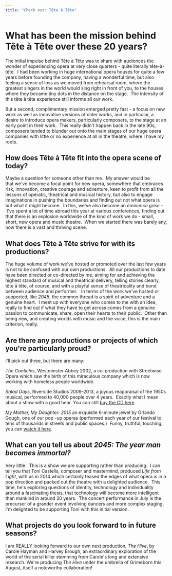 ```yaml
---
title: "Check out: Tête à Tête"
---
```


# What has been the mission behind Tête à Tête over these 20 years?

The initial impulse behind Tête à Tête was to share with audiences the wonder of experiencing opera at very close quarters - quite literally tête-à-tête.  I had been working in huge international opera houses for quite a few years before founding the company, having a wonderful time, but also feeling a sense of loss as we moved from rehearsal room, where the greatest singers in the world would sing right in front of you, to the houses where they became tiny dots in the distance on the stage.  The intensity of this tête à tête experience still informs all our work.

But a second, complimentary mission emerged pretty fast - a focus on new work as well as innovative versions of older works, and in particular, a desire to introduce opera makers, particularly composers, to the stage at an early point in their work.  This really didn't happen back in the late 90s, composers tended to blunder out onto the main stages of our huge opera companies with little or no experience at all in the theatre, where I have my roots.  

## How does Tête à Tête fit into the opera scene of today?

Maybe a question for someone other than me.  My answer would be that we've become a focal point for new opera, somewhere that embraces risk, innovation, creative courage and adventure, keen to profit from all the lessons of operatic, theatrical and musical history, but also to engage imaginations in pushing the boundaries and finding out not what opera is but what it might become.  In this, we've also become an *éminence grise* - I've spent a lot of time abroad this year at various conferences, finding out that there is an explosion worldwide of the kind of work we do - small, short, new opera and music theatre.  When we started there was barely any, now there is a vast and thriving scene.

## What does Tête à Tête strive for with its productions?

The huge volume of work we've hosted or promoted over the last few years is not to be confused with our own productions.  All our productions to date have been directed or co-directed by me, aiming for and achieving the highest standard of musical and theatrical delivery, telling stories clearly, tête å tête, of course, and with a playful sense of theatricality and bond between audience and performer.  
In terms of the work we've hosted or supported, like *2045*, the common thread is a spirit of adventure and a genuine heart.  I meet up with everyone who comes to me with an idea, really to find out if what they have to get across comes from a genuine passion to communicate, share, open their hearts to their public.  Other than being new, and creating worlds with music and the voice, this is the main criterion, really.

## Are there any productions or projects of which you're particularly proud?

I'll pick out three, but there are many:

*The Canticles*, Westminster Abbey 2002, a co-production with Streetwise Opera which saw the birth of this miraculous company which is now working with homeless people worldwide. 

*Salad Days*, Riverside Studios 2009-2013, a joyous reappraisal of the 1950s musical, performed to 40,000 people over 4 years.  Exactly what I mean about a show with a good hear. You can still [buy the CD here](http://www.tete-a-tete.org.uk/shop/salad-days-cd/). 

*My Mother, My Daughter: 2015* an exquisite 6-minute jewel by Orlando Gough, one of our pop -up operas (performed each year of our festival to tens of thousands in streets and public spaces.)  Funny, truthful, touching, you can [watch it here](http://www.tete-a-tete.org.uk/pop-up-operas/).

## What can you tell us about *2045: The year man becomes immortal?*

Very little.  This is a show we are supporting rather than producing.  I can tell you that Toni Castells, composer and mastermind, produced *Life from Light*, with us in 2014 which certainly teased the edges of what opera is in a pop direction and packed out the theatre with a delighted audience.  This time, he's exploring questions of identity, technology and individuality around a fascinating thesis, that technology will become more intelligent than mankind in around 30 years.  The concert performance in July is the precursor of a grander event involving dancers and more complex staging.  I'm delighted to be supporting Toni with this initial version.

## What projects do you look forward to in future seasons?

I am REALLY looking forward to our own next production, *The Hive*, by Carole Hayman and Harvey Brough, an extraordinary exploration of the world of the serial killer stemming from Carole's long and extensive research. We're producing *The Hive* under the umbrella of Grimeborn this August, itself a noteworthy collaboration!
